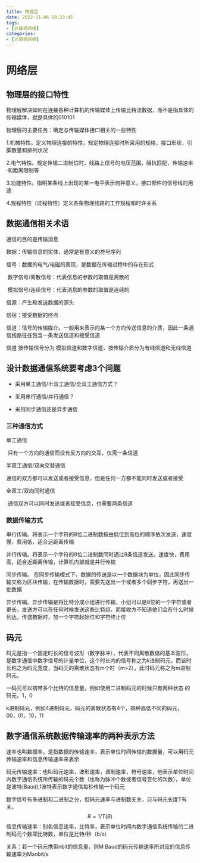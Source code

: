 ```yaml
---
title: 物理层
date: 2022-11-06 18:23:45
tags:
- [计算机网络]
categories:
- [计算机网络]
---
```


# 网络层

## 物理层的接口特性

物理层解决如何在连接各种计算机的传输媒体上传输比特流数据，而不是指具体的传输媒体，就是具体的010101

物理层的主要任务：确定与传输媒体接口相关的一些特性

1.机械特性。定义物理连接的特性，规定物理连接时所采用的规格，接口形状，引脚数量和排列状况

2.电气特性。规定传输二进制位时，线路上信号的电压范围，阻抗匹配，传输速率·和距离限制等

3.功能特性。指明某条线上出现的某一电平表示何种意义，接口部件的信号线的用途

4.规程特性（过程特性）定义各条物理线路的工作规程和时许关系

## 数据通信相关术语

通信的目的是传输消息

数据：传输信息的实体，通常是有意义的符号序列

信号：数据的电气/电磁的表现，是数据在传输过程中的存在形式

​			数字信号/离散信号：代表信息的参数的取值是离散的

​			模拟信号/连续信号：代表消息的参数的取值是连续的

信源：产生和发送数据的源头

信宿：接受数据的终点

信道：信号的传输媒介。一般用来表示向某一个方向传送信息的介质，因此一条通信线路往往包含一条发送信道和接受信道

信道 按传输信号分为 模拟信道和数字信道，按传输介质分为有线信道和无线信道

## 设计数据通信系统要考虑3个问题

- 采用单工通信/半双工通信/全双工通信方式？

- 采用串行通信/并行通信？

- 采用同步通信还是异步通信

  

### 三种通信方式

单工通信

​	只有一个方向的通信而没有反方向的交互，仅需一条信道

半双工通信/双向交替通信

​	通信的双方都可以发送或者接受信息，但是任何一方都不能同时发送或者接受

全双工/双向同时通信

​	通信双方可以同时发送或者接受信息，也需要两条信道

### 数据传输方式

串行传输。将表示一个字符的8位二进制数按由低位到高位的顺序依次发送，速度慢，费用低，适合远距离传输

并行传输。将表示一个字符的8位二进制数同时通过8条信道发送。速度快，费用高，适合近距离传输，计算机内部就是并行传输

同步传输。 在同步传输模式下，数据的传送是以一个数据块为单位，因此同步传输又称为区块传输，在传输数据时，需要先送出一个或者多个同步字符，再送出一批数据

异步传输。异步传输是将比特分成小组进行传输，小组可以是8位的一个字符或者更长，发送方可以在任何时候发送这些比特组，而接收方不知道他们会在什么时候到达，传送数据时，加一个字符起始位和字符终止位

## 码元

码元是指一个固定时长的信号波形（数字脉冲），代表不同离散数值的基本波形，是数字通信中数字信号的计量单位，这个时长内的信号称之为k进制码元，而该时长称之为码元宽度，当码元的离散状态有m个时（m>2），此时码元称之为m进制码元。

一码元可以携带多个比特的信息量，例如使用二进制码元的时候只有两种状态·的码元，1，0

k进制码元，例如4进制码元，码元的离散状态有4个，四种高低不同的码元，00，01，10，11

## 数字通信系统数据传输速率的两种表示方法

速率也叫数据率，是指数据的传输速率，表示单位时间传输的数据量，可以用码元传输速率和信息传输速率来表示

码元传输速率：也叫码元速率，波形速率，调制速率，符号速率，他表示单位时间内数字通信系统所传输的码元个数（也称为脉冲个数或者信号变化的次数），单位是波特(Baud),1波特表示数字通信每秒传输一个码元

数字信号有多进制和二进制之分，但码元速率与进制数无关，只与码元长度T有关。
$$
R=1/T(B)
$$
信息传输速率：别名信息速率，比特率，表示单位时间内数字通信系统传输的二进制码元个数即比特数，单位是比特/秒（b/s）

关系：若一个码元携带nbit的信息量，则M Baud的码元传输速率所对应的信息传输速率为Mxnbit/s
